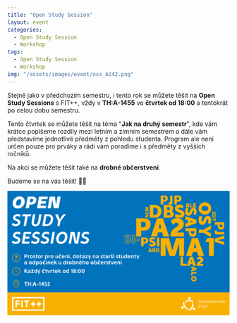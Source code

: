 ```yaml
---
title: "Open Study Session"
layout: event
categories:
  - Open Study Session
  - Workshop
tags:
  - Open Study Session
  - Workshop
img: "/assets/images/event/oss_b242.png"
---
```


Stejně jako v předchozím semestru, i tento rok se můžete těšit na **Open Study Sessions** s FIT++, vždy v **TH:A-1455** ve **čtvrtek od 18:00** a tentokrát po celou dobu semestru.

Tento čtvrtek se můžete těšit na téma "**Jak na druhý semestr**", kde vám krátce popíšeme rozdíly mezi letním a zimním semestrem a dále vám představíme jednotlivé předměty z pohledu studenta. Program ale není určen pouze pro prváky a rádi vám poradíme i s předměty z vyšších ročníků.

Na akci se můžete těšit také na **drobné občerstvení**.

Budeme se na vás těšit! 💙💛

![](/assets/images/event/oss_b242.png)